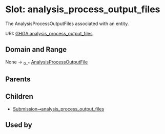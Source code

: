 
# Slot: analysis_process_output_files


The AnalysisProcessOutputFiles associated with an entity.

URI: [GHGA:analysis_process_output_files](https://w3id.org/GHGA/analysis_process_output_files)


## Domain and Range

None &#8594;  <sub>0..\*</sub> [AnalysisProcessOutputFile](AnalysisProcessOutputFile.md)

## Parents


## Children

 *  [Submission➞analysis_process_output_files](Submission_analysis_process_output_files.md)

## Used by

